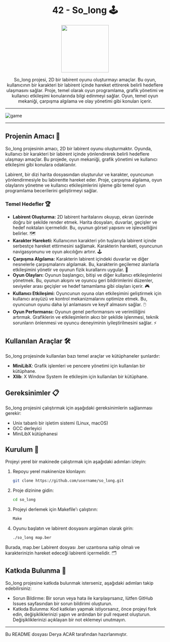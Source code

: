 <!-- Proje Başlığı -->
<h1 align="center"> 42 - So_long 🕹️</h1>

<!-- Proje Logosu veya Görseli -->
<p align="center">
  <a target="blank"><img src="https://i.hizliresim.com/51fltai.png" height="150" width="150" /></a>
</p>

<!-- Proje Açıklaması -->
<p align="center">
So_long projesi, 2D bir labirent oyunu oluşturmayı amaçlar. Bu oyun, kullanıcının bir karakteri bir labirent içinde hareket ettirerek belirli hedeflere ulaşmasını sağlar. Proje, temel olarak oyun programlama, grafik yönetimi ve kullanıcı etkileşimi konularında bilgi edinmeyi sağlar. Oyun, temel oyun mekaniği, çarpışma algılama ve olay yönetimi gibi konuları içerir.</p>

---

![game](https://i.hizliresim.com/by7jmeg.png)

---


## Projenin Amacı 🎯

So_long projesinin amacı, 2D bir labirent oyunu oluşturmaktır. Oyunda, kullanıcı bir karakteri bir labirent içinde yönlendirerek belirli hedeflere ulaşmayı amaçlar. Bu projede, oyun mekaniği, grafik yönetimi ve kullanıcı etkileşimi gibi konulara odaklanılır.

Labirent, bir dizi harita dosyasından oluşturulur ve karakter, oyuncunun yönlendirmesiyle bu labirentte hareket eder. Proje, çarpışma algılama, oyun olaylarını yönetme ve kullanıcı etkileşimlerini işleme gibi temel oyun programlama becerilerini geliştirmeyi sağlar.

### Temel Hedefler 🏆

- **Labirent Oluşturma:** 2D labirent haritalarını okuyup, ekran üzerinde doğru bir şekilde render etmek. Harita dosyaları, duvarlar, geçişler ve hedef noktaları içermelidir. Bu, oyunun görsel yapısını ve işlevselliğini belirler. 🗺️
- **Karakter Hareketi:** Kullanıcının karakteri yön tuşlarıyla labirent içinde serbestçe hareket ettirmesini sağlamak. Karakterin hareketi, oyuncunun navigasyonunu ve oyun akıcılığını artırır. 🕹️
- **Çarpışma Algılama:** Karakterin labirent içindeki duvarlar ve diğer nesnelerle çarpışmalarını algılamak. Bu, karakterin geçilemez alanlarla etkileşimini yönetir ve oyunun fizik kurallarını uygular. 🚧
- **Oyun Olayları:** Oyunun başlangıcı, bitişi ve diğer kullanıcı etkileşimlerini yönetmek. Bu, oyunun akışını ve oyuncu geri bildirimlerini düzenler, seviyeler arası geçişler ve hedef tamamlama gibi olayları içerir. 🎮
- **Kullanıcı Etkileşimi:** Oyuncunun oyuna olan etkileşimini geliştirmek için kullanıcı arayüzü ve kontrol mekanizmalarını optimize etmek. Bu, oyuncunun oyunu daha iyi anlamasını ve keyif almasını sağlar. 🖱️
- **Oyun Performansı:** Oyunun genel performansını ve verimliliğini artırmak. Grafiklerin ve etkileşimlerin akıcı bir şekilde işlenmesi, teknik sorunların önlenmesi ve oyuncu deneyiminin iyileştirilmesini sağlar. ⚡

## Kullanılan Araçlar 🛠️

So_long projesinde kullanılan bazı temel araçlar ve kütüphaneler şunlardır:

- **MiniLibX**: Grafik işlemleri ve pencere yönetimi için kullanılan bir kütüphane.
- **Xlib**: X Window System ile etkileşim için kullanılan bir kütüphane.

## Gereksinimler 📋

So_long projesini çalıştırmak için aşağıdaki gereksinimlerin sağlanması gerekir:

- Unix tabanlı bir işletim sistemi (Linux, macOS)
- GCC derleyici
- MiniLibX kütüphanesi

## Kurulum 🔧

Projeyi yerel bir makinede çalıştırmak için aşağıdaki adımları izleyin:

1. Repoyu yerel makinenize klonlayın:
   ```bash
   git clone https://github.com/username/so_long.git

2. Proje dizinine gidin:
   ```bash
   cd so_long
3. Projeyi derlemek için Makefile'ı çalıştırın:
   ```bash
   Make
4. Oyunu başlatın ve labirent dosyasını argüman olarak girin:
   ```bash
   ./so_long map.ber
Burada, map.ber Labirent dosyası .ber uzantısına sahip olmalı ve karakterinizin hareket edeceği labirenti içermelidir. 🗂️

## Katkıda Bulunma 🤝
So_long projesine katkıda bulunmak isterseniz, aşağıdaki adımları takip edebilirsiniz:

- Sorun Bildirme: Bir sorun veya hata ile karşılaşırsanız, lütfen GitHub Issues sayfasından bir sorun bildirimi oluşturun.
- Katkıda Bulunma: Kod katkıları yapmak istiyorsanız, önce projeyi fork edin, değişikliklerinizi yapın ve ardından bir pull request oluşturun. Değişikliklerinizi açıklayan bir not eklemeyi unutmayın.

---

Bu README dosyası Derya ACAR tarafından hazırlanmıştır.
